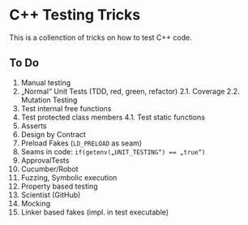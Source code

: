 
# C++ Testing Tricks

This is a collenction of tricks on how to test C++ code.


## To Do

1. Manual testing
2. „Normal“ Unit Tests (TDD, red, green, refactor)
2.1. Coverage
2.2. Mutation Testing
3. Test internal free functions
4. Test protected class members
4.1. Test static functions
5. Asserts
6. Design by Contract
7. Preload Fakes (`LD_PRELOAD` as seam)
8. Seams in code: `if(getenv(„UNIT_TESTING“) == „true“)`
9. ApprovalTests
10. Cucumber/Robot
11. Fuzzing, Symbolic execution
12. Property based testing
13. Scientist (GitHub)
14. Mocking
15. Linker based fakes (impl. in test executable)
